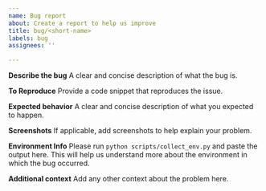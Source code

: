 ```yaml
---
name: Bug report
about: Create a report to help us improve
title: bug/<short-name>
labels: bug
assignees: ''

---
```


**Describe the bug**
A clear and concise description of what the bug is.

**To Reproduce**
Provide a code snippet that reproduces the issue.

**Expected behavior**
A clear and concise description of what you expected to happen.

**Screenshots**
If applicable, add screenshots to help explain your problem.

**Environment Info**
Please run `python scripts/collect_env.py` and paste the output here. 
This will help us understand more about the environment in which the bug occurred.

**Additional context**
Add any other context about the problem here.
